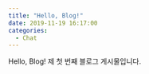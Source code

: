 ```yaml
---
title: "Hello, Blog!"
date: 2019-11-19 16:17:00
categories:
  - Chat
---
```

Hello, Blog!
제 첫 번째 블로그 게시물입니다.
